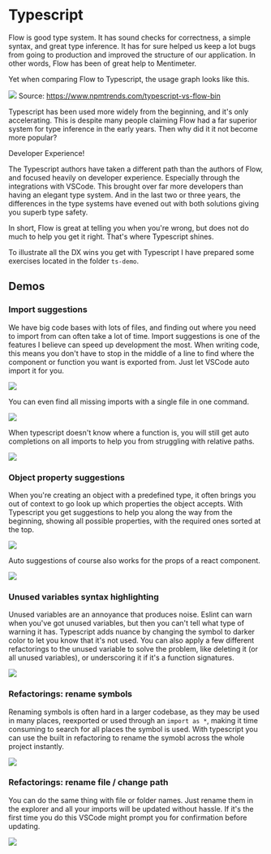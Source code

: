 # Typescript

Flow is good type system. It has sound checks for correctness, a simple syntax, and great type inference. It has for sure helped us keep a lot bugs from going to production and improved the structure of our application. In other words, Flow has been of great help to Mentimeter.

Yet when comparing Flow to Typescript, the usage graph looks like this.

![](/ts-vs-flow.png)
Source: https://www.npmtrends.com/typescript-vs-flow-bin

Typescript has been used more widely from the beginning, and it's only accelerating. This is despite many people claiming Flow had a far superior system for type inference in the early years. Then why did it it not become more popular?

Developer Experience!

The Typescript authors have taken a different path than the authors of Flow, and focused heavily on developer experience. Especially through the integrations with VSCode. This brought over far more developers than having an elegant type system. And in the last two or three years, the differences in the type systems have evened out with both solutions giving you superb type safety.

In short, Flow is great at telling you when you're wrong, but does not do much to help you get it right. That's where Typescript shines.

To illustrate all the DX wins you get with Typescript I have prepared some exercises located in the folder `ts-demo`.


## Demos

### Import suggestions

We have big code bases with lots of files, and finding out where you need to import from can often take a lot of time. Import suggestions is one of the features I believe can speed up development the most. When writing code, this means you don't have to stop in the middle of a line to find where the component or function you want is exported from. Just let VSCode auto import it for you.

![](/imports.gif)

You can even find all missing imports with a single file in one command.

![](/multi-imports.gif)

When typescript doesn't know where a function is, you will still get auto completions on all imports to help you from struggling with relative paths.

![](/path-hints.gif)

### Object property suggestions

When you're creating an object with a predefined type, it often brings you out of context to go look up which properties the object accepts. With Typescript you get suggestions to help you along the way from the beginning, showing all possible properties, with the required ones sorted at the top.

![](/object-suggestions.gif)

Auto suggestions of course also works for the props of a react component.

![](/prop-suggestions.gif)


### Unused variables syntax highlighting

Unused variables are an annoyance that produces noise. Eslint can warn when you've got unused variables, but then you can't tell what type of warning it has. Typescript adds nuance by changing the symbol to darker color to let you know that it's not used. You can also apply a few different refactorings to the unused variable to solve the problem, like deleting it (or all unused variables), or underscoring it if it's a function signatures.

![](/unused-vars.gif)


### Refactorings: rename symbols

Renaming symbols is often hard in a larger codebase, as they may be used in many places, reexported or used through an `import as *`, making it time consuming to search for all places the symbol is used. With typescript you can use the built in refactoring to rename the symobl across the whole project instantly.

![](/refactor-rename.gif)

### Refactorings: rename file / change path

You can do the same thing with file or folder names. Just rename them in the explorer and all your imports will be updated without hassle. If it's the first time you do this VSCode might prompt you for confirmation before updating.

![](/refactor-rename-file.gif)
